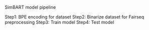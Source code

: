 SimBART model pipeline

Step1: BPE encoding for dataset
Step2: Binarize dataset for Fairseq preprocessing
Step3: Train model
Step4: Test model
